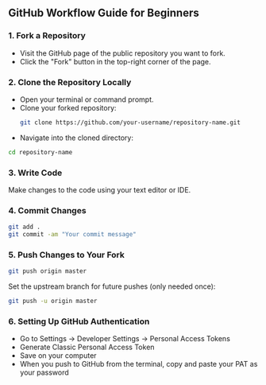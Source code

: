 ## GitHub Workflow Guide for Beginners

### 1. Fork a Repository
- Visit the GitHub page of the public repository you want to fork.
- Click the "Fork" button in the top-right corner of the page.

### 2. Clone the Repository Locally
- Open your terminal or command prompt.
- Clone your forked repository:
  ```bash
  git clone https://github.com/your-username/repository-name.git
- Navigate into the cloned directory:
```bash
cd repository-name
```

### 3. Write Code
Make changes to the code using your text editor or IDE.

### 4. Commit Changes
```bash
git add .
git commit -am "Your commit message"
```

### 5. Push Changes to Your Fork
```bash
git push origin master
```
Set the upstream branch for future pushes (only needed once):
```bash
git push -u origin master
```

### 6. Setting Up GitHub Authentication
- Go to Settings -> Developer Settings -> Personal Access Tokens
- Generate Classic Personal Access Token
- Save on your computer
- When you push to GitHub from the terminal, copy and paste your PAT as your password
